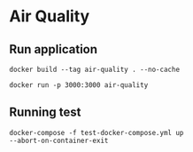 # Air Quality

## Run application

    docker build --tag air-quality . --no-cache

    docker run -p 3000:3000 air-quality

## Running test

    docker-compose -f test-docker-compose.yml up 
    --abort-on-container-exit



